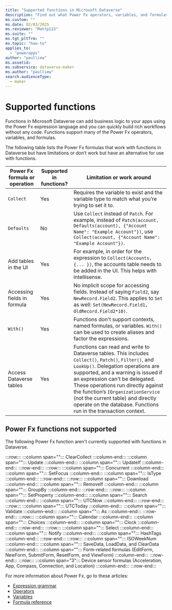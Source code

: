 ```yaml
---
title: "Supported functions in Microsoft Dataverse"
description: "Find out what Power Fx operators, variables, and formulas are supported with Dataverse"
ms.custom: ""
ms.date: 02/03/2025
ms.reviewer: "Mattp123"
ms.suite: ""
ms.tgt_pltfrm: ""
ms.topic: "how-to"
applies_to: 
  - "powerapps"
author: "paulliew"
ms.assetid: 
ms.subservice: dataverse-maker
ms.author: "paulliew"
search.audienceType: 
  - maker
---
```

# Supported functions

Functions in Microsoft Dataverse can add business logic to your apps using the Power Fx expression language and you can quickly build rich workflows without any code. Functions support many of the Power Fx operators, variables, and formulas.

The following table lists the Power Fx formulas that work with functions in Dataverse but have limitations or don’t work but have an alternative for use with functions.

| Power Fx formula or operation    | Supported in functions? | Limitation or work around                                                                                     |
|---------------------------|-------------------------|---------------------------------------------------------------------------------------------------------------|
| `Collect`                   | Yes                     | Requires the variable to exist and the variable type to match what you’re trying to set it to.                 |
| `Defaults`                  | No                      | Use `Collect` instead of `Patch`. For example, instead of `Patch(account, Defaults(account), {"Account Name": "Example Account"})`, use `Collect(account, {"Account Name": "Example Account"})`. |
| Add tables in the UI      | Yes                     | For example, in order for the expression to `Collect(Accounts, {... })`, the accounts table needs to be added in the UI. This helps with intellisense. |
| Accessing fields in formula| Yes                     | No implicit scope for accessing fields. Instead of saying `Field2`, say `NewRecord.Field2`. This applies to `Set` as well: `Set(NewRecord.Field1, OldRecord.Field2*10)`. |
| `With()`                  | Yes              | Functions don't support contexts, named formulas, or variables. `With()` can be used to create aliases and factor the expressions. |
| Access Dataverse tables   | Yes              | Functions can read and write to Dataverse tables. This includes `Collect()`, `Patch()`, `Filter()`, and `LookUp()`. Delegation operations are supported, and a warning is issued if an expression can't be delegated. These operations run directly against the function’s `IOrganizationService` (not the current table) and directly operate on the database. Functions run in the transaction context. |

## Power Fx functions not supported

The following Power Fx function aren't currently supported with functions in Dataverse.

:::row:::
   :::column span="":::
      ClearCollect
   :::column-end:::
   :::column span="":::
      Update
   :::column-end:::
   :::column span="":::
      UpdateIf
   :::column-end:::
:::row-end:::
:::row:::
   :::column span="":::
      Concurrent
   :::column-end:::
   :::column span="":::
      SetFocus
   :::column-end:::
   :::column span="":::
      IsType
   :::column-end:::
:::row-end:::
:::row:::
   :::column span="":::
      Download
   :::column-end:::
   :::column span="":::
      RemoveIf
   :::column-end:::
   :::column span="":::
      GroupBy
   :::column-end:::
:::row-end:::
:::row:::
   :::column span="":::
      SetProperty
   :::column-end:::
   :::column span="":::
      Search
   :::column-end:::
   :::column span="":::
      UTCNow
   :::column-end:::
:::row-end:::
:::row:::
   :::column span="":::
      UTCToday
   :::column-end:::
   :::column span="":::
      Validate
   :::column-end:::
   :::column span="":::
      As
   :::column-end:::
:::row-end:::
:::row:::
   :::column span="":::
      Calendar
   :::column-end:::
   :::column span="":::
      Choices
   :::column-end:::
   :::column span="":::
      Clock
   :::column-end:::
:::row-end:::
:::row:::
   :::column span="":::
      Select
   :::column-end:::
   :::column span="":::
      Notify
   :::column-end:::
   :::column span="":::
      HashTags
   :::column-end:::
:::row-end:::
:::row:::
   :::column span="":::
      ISOWeekNum
   :::column-end:::
   :::column span="":::
      SaveData, LoadData, and ClearData
   :::column-end:::
   :::column span="":::
      Form-related formulas (EditForm, NewForm, SubmitForm, ResetForm, and ViewForm)
   :::column-end:::
:::row-end:::
:::row:::
   :::column span="3":::
      Device sensor formulas (Acceleration, App, Compass, Connection, and Location)
   :::column-end:::
:::row-end:::

For more information about Power Fx, go to these articles:

- [Expression grammar](/power-platform/power-fx/expression-grammar)
- [Operators](/power-platform/power-fx/operators)
- [Variables](/power-platform/power-fx/variables)
- [Formula reference](/power-platform/power-fx/formula-reference)

 